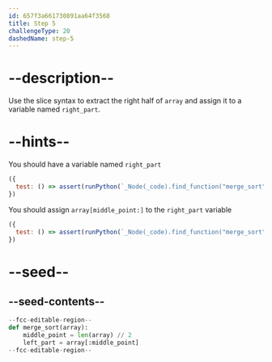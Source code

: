 ```yaml
---
id: 657f3a661730891aa64f3568
title: Step 5
challengeType: 20
dashedName: step-5
---
```


# --description--

Use the slice syntax to extract the right half of `array` and assign it to a variable named `right_part`.

# --hints--

You should have a variable named `right_part`

```js
({
  test: () => assert(runPython(`_Node(_code).find_function("merge_sort").has_variable("right_part")`))
})
```

You should assign `array[middle_point:]` to the `right_part` variable

```js
({
  test: () => assert(runPython(`_Node(_code).find_function("merge_sort").find_variable("right_part").is_equivalent("right_part = array[middle_point:]")`)) 
})
```

# --seed--

## --seed-contents--

```py
--fcc-editable-region--
def merge_sort(array):
    middle_point = len(array) // 2
    left_part = array[:middle_point]
--fcc-editable-region--
```
